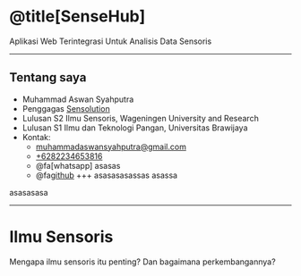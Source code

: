 # @title[SenseHub]  

Aplikasi Web Terintegrasi Untuk Analisis Data Sensoris

---

## Tentang saya 
- Muhammad Aswan Syahputra
- Penggagas [Sensolution](https://sensolution.id)
- Lulusan S2 Ilmu Sensoris, Wageningen University and Research 
- Lulusan S1 Ilmu dan Teknologi Pangan, Universitas Brawijaya
- Kontak:
  - [muhammadaswansyahputra@gmail.com](mailto:muhammadaswansyahputra@gmail.com)
  - [+6282234653816](https://wa.me/6282234653816)
  - @fa[whatsapp] asasas
  - @fa[github](https://github.com/aswansyaputra)
+++
asasasasassas
asassa

asasasasa

---

# Ilmu Sensoris
Mengapa ilmu sensoris itu penting? Dan bagaimana perkembangannya? 


